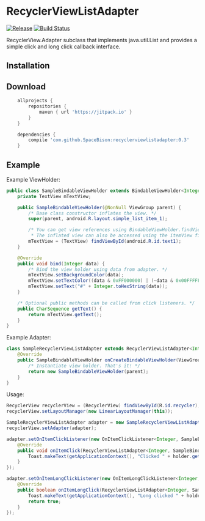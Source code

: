 # RecyclerViewListAdapter

[![Release](https://jitpack.io/v/SpaceBison/recyclerviewlistadapter.svg)](https://jitpack.io/#SpaceBison/recyclerviewlistadapter) [![Build Status](https://travis-ci.org/SpaceBison/recyclerviewlistadapter.svg?branch=master)](https://travis-ci.org/SpaceBison/recyclerviewlistadapter)

RecyclerView.Adapter subclass that implements java.util.List and provides a simple click and
long click callback interface.

Installation
------------

Download
----------

```groovy
    allprojects {
        repositories {
            maven { url 'https://jitpack.io' }
        }
    }
```

```groovy
    dependencies {
        compile 'com.github.SpaceBison:recyclerviewlistadapter:0.3'
    }

```

Example
-------

Example ViewHolder:

```Java
public class SampleBindableViewHolder extends BindableViewHolder<Integer> {
    private TextView mTextView;

    public SampleBindableViewHolder(@NonNull ViewGroup parent) {
        /* Base class constructor inflates the view. */
        super(parent, android.R.layout.simple_list_item_1);

        /* You can get view references using BindableViewHolder.findViewById().
         * The inflated view can also be accessed using the itemView field. */
        mTextView = (TextView) findViewById(android.R.id.text1);
    }

    @Override
    public void bind(Integer data) {
        /* Bind the view holder using data from adapter. */
        mTextView.setBackgroundColor(data);
        mTextView.setTextColor((data & 0xFF000000) | (~data & 0x00FFFFFF)); // invert
        mTextView.setText("#" + Integer.toHexString(data));
    }

    /* Optional public methods can be called from click listeners. */
    public CharSequence getText() {
        return mTextView.getText();
    }
}
```


Example Adapter:

```Java
class SampleRecyclerViewListAdapter extends RecyclerViewListAdapter<Integer, SampleBindableViewHolder> {
    @Override
    public SampleBindableViewHolder onCreateBindableViewHolder(ViewGroup parent, int viewType) {
        /* Instantiate view holder. That's it! */
        return new SampleBindableViewHolder(parent);
    }
}
```


Usage:

```Java
RecyclerView recyclerView = (RecyclerView) findViewById(R.id.recycler);
recyclerView.setLayoutManager(new LinearLayoutManager(this));

SampleRecyclerViewListAdapter adapter = new SampleRecyclerViewListAdapter();
recyclerView.setAdapter(adapter);

adapter.setOnItemClickListener(new OnItemClickListener<Integer, SampleBindableViewHolder>() {
    @Override
    public void onItemClick(RecyclerViewListAdapter<Integer, SampleBindableViewHolder> adapter, SampleBindableViewHolder holder) {
        Toast.makeText(getApplicationContext(), "Clicked " + holder.getText() + "; color: " + adapter.get(holder), Toast.LENGTH_LONG).show();
    }
});

adapter.setOnItemLongClickListener(new OnItemLongClickListener<Integer, SampleBindableViewHolder>() {
    @Override
    public boolean onItemLongClick(RecyclerViewListAdapter<Integer, SampleBindableViewHolder> adapter, SampleBindableViewHolder holder) {
        Toast.makeText(getApplicationContext(), "Long clicked " + holder.getText() + "; color: " + adapter.get(holder), Toast.LENGTH_LONG).show();
        return true;
    }
});
```
